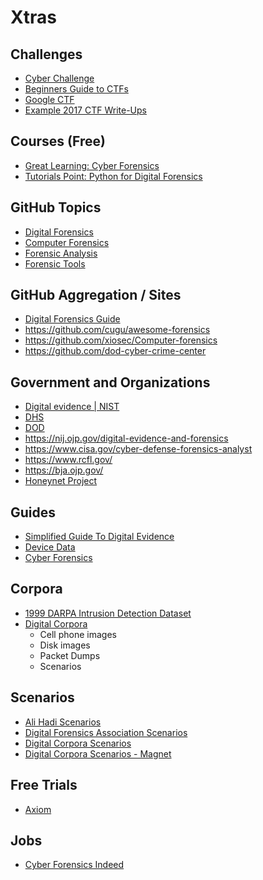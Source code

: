 # Xtras

## Challenges

- [Cyber Challenge](https://www.cybermission.tech/)
- [Beginners Guide to CTFs](https://infosecwriteups.com/beginners-guide-to-ctfs-c934a0d7f5f9)
- [Google CTF](https://buildyourfuture.withgoogle.com/events/ctf)
- [Example 2017 CTF Write-Ups](https://github.com/SPRITZ-Research-Group/ctf-writeups)

## Courses (Free)

- [Great Learning: Cyber Forensics](https://www.mygreatlearning.com/academy/learn-for-free/courses/cyber-forensics)
- [Tutorials Point: Python for Digital Forensics](https://www.tutorialspoint.com/python_digital_forensics/python_digital_forensics_introduction.htm)

## GitHub Topics

- [Digital Forensics](https://github.com/topics/digital-forensics)
- [Computer Forensics](https://github.com/topics/computer-forensics)
- [Forensic Analysis](https://github.com/topics/forensic-analysis)
- [Forensic Tools](https://github.com/topics/forensic-tools)

## GitHub Aggregation / Sites

- [Digital Forensics Guide](https://github.com/mikeroyal/Digital-Forensics-Guide)
- <https://github.com/cugu/awesome-forensics>
- <https://github.com/xiosec/Computer-forensics>
- <https://github.com/dod-cyber-crime-center>

## Government and Organizations

- [Digital evidence | NIST](https://www.nist.gov/digital-evidence)
- [DHS](https://www.dhs.gov/science-and-technology/forensics)
- [DOD](https://www.dc3.mil/)
- <https://nij.ojp.gov/digital-evidence-and-forensics>
- <https://www.cisa.gov/cyber-defense-forensics-analyst>
- <https://www.rcfl.gov/>
- <https://bja.ojp.gov/>
- [Honeynet Project](https://www.honeynet.org/)

## Guides

- [Simplified Guide To
Digital Evidence](https://www.forensicsciencesimplified.org/digital/how.html)
- [Device Data](https://www.iacpcybercenter.org/officers/cyber-crime-investigations/common-electronic-devices-that-generate-digital-evidence/)
- [Cyber Forensics](https://www.iacpcybercenter.org/officers/cyber-forensics/)

## Corpora

- [1999 DARPA Intrusion Detection Dataset](https://www.ll.mit.edu/r-d/datasets/1999-darpa-intrusion-detection-evaluation-dataset)
- [Digital Corpora](https://digitalcorpora.org/corpora/)
  - Cell phone images
  - Disk images
  - Packet Dumps
  - Scenarios

## Scenarios

- [Ali Hadi Scenarios](https://www.ashemery.com/dfir.html)
- [Digital Forensics Association Scenarios](http://www.digitalforensicsassociation.org/evidence-files/)
- [Digital Corpora Scenarios](https://digitalcorpora.org/corpora/scenarios/)
- [Digital Corpora Scenarios - Magnet](https://downloads.digitalcorpora.org/corpora/scenarios/magnet/)


## Free Trials

- [Axiom](https://www.magnetforensics.com/products/magnet-axiom-cyber)

## Jobs

- [Cyber Forensics Indeed](https://uk.indeed.com/q-cyber-forensics-jobs.html)
